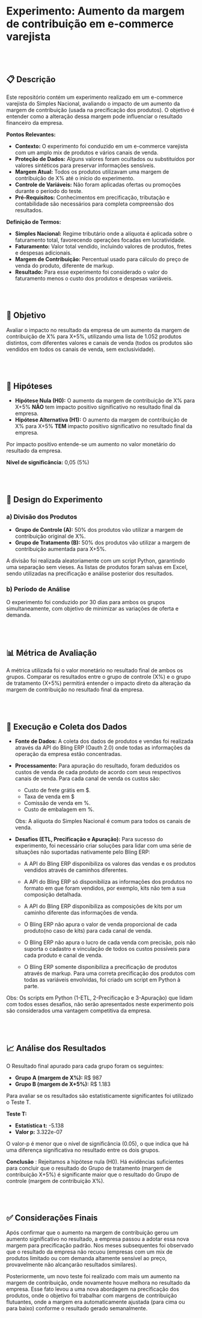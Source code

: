 # Experimento: Aumento da margem de contribuição em e-commerce varejista

<br><br>
## 📋 Descrição

Este repositório contém um experimento realizado em um e-commerce varejista do Simples Nacional, avaliando o impacto de um aumento da margem de contribuição (usada na precificação dos produtos). O objetivo é entender como a alteração dessa margem pode influenciar o resultado financeiro da empresa.

**Pontos Relevantes:**

- **Contexto:** O experimento foi conduzido em um e-commerce varejista com um amplo mix de produtos e vários canais de venda.
- **Proteção de Dados:** Alguns valores foram ocultados ou substituídos por valores sintéticos para preservar informações sensíveis.
- **Margem Atual:** Todos os produtos utilizavam uma margem de contribuição de X% até o início do experimento.
- **Controle de Variáveis:** Não foram aplicadas ofertas ou promoções durante o período do teste.
- **Pré-Requisitos:** Conhecimentos em precificação, tributação e contabilidade são necessários para completa compreensão dos resultados.

**Definição de Termos:**

- **Simples Nacional:** Regime tributário onde a alíquota é aplicada sobre o faturamento total, favorecendo operações focadas em lucratividade.
- **Faturamento:** Valor total vendido, incluindo valores de produtos, fretes e despesas adicionais.
- **Margem de Contribuição:** Percentual usado para cálculo do preço de venda do produto, diferente de markup.
- **Resultado:** Para esse experimento foi considerado o valor do faturamento menos o custo dos produtos e despesas variáveis.

<br><br>
## 🎯 Objetivo

Avaliar o impacto no resultado da empresa de um aumento da margem de contribuição de X% para X+5%, utilizando uma lista de 1.052 produtos distintos, com diferentes valores e canais de venda (todos os produtos são vendidos em todos os canais de venda, sem exclusividade).

<br><br>
## 🧩 Hipóteses

- **Hipótese Nula (H0):** O aumento da margem de contribuição de X% para X+5% **NÃO** tem impacto positivo significativo no resultado final da empresa.
- **Hipótese Alternativa (H1):** O aumento da margem de contribuição de X% para X+5% **TEM** impacto positivo significativo no resultado final da empresa.

Por impacto positivo entende-se um aumento no valor monetário do resultado da empresa.

**Nível de significância:** 0,05 (5%)

<br><br>
## 🧪 Design do Experimento

### a) Divisão dos Produtos

- **Grupo de Controle (A):** 50% dos produtos vão utilizar a margem de contribuição original de X%.
- **Grupo de Tratamento (B):** 50% dos produtos vão utilizar a margem de contribuição aumentada para X+5%.

A divisão foi realizada aleatoriamente com um script Python, garantindo uma separação sem vieses. As listas de produtos foram salvas em Excel, sendo utilizadas na precificação e análise posterior dos resultados.

### b) Período de Análise

O experimento foi conduzido por 30 dias para ambos os grupos simultaneamente, com objetivo de minimizar as variações de oferta e demanda.

<br><br>
## 📊 Métrica de Avaliação

A métrica utilizada foi o valor monetário no resultado final de ambos os grupos. Comparar os resultados entre o grupo de controle (X%) e o grupo de tratamento (X+5%) permitirá entender o impacto direto da alteração da margem de contribuição no resultado final da empresa.

<br><br>
## 🚀 Execução e Coleta dos Dados

- **Fonte de Dados:** A coleta dos dados de produtos e vendas foi realizada através da API do Bling ERP (Oauth 2.0) onde todas as informações da operação da empresa estão concentradas.

- **Processamento:** Para apuração do resultado, foram deduzidos os custos de venda de cada produto de acordo com seus respectivos canais de venda. Para cada canal de venda os custos são:
  - Custo de frete grátis em $.
  - Taxa de venda em $
  - Comissão de venda em %.
  - Custo de embalagem em %.
  
  Obs: A alíquota do Simples Nacional é comum para todos os canais de venda.

- **Desafios (ETL, Precificação e Apuração):** Para sucesso do experimento, foi necessário criar soluções para lidar com uma série de situações não suportadas nativamente pelo Bling ERP:

  - A API do Bling ERP disponibiliza os valores das vendas e os produtos vendidos através de caminhos diferentes.

  - A API do Bling ERP só disponibiliza as informações dos produtos no formato em que foram vendidos, por exemplo, kits não tem a sua composição detalhada.

  -	A API do Bling ERP disponibiliza as composições de kits por um caminho diferente das informações de venda.

  - O Bling ERP não apura o valor de venda proporcional de cada produto(no caso de kits) para cada canal de venda.

  -	O Bling ERP não apura o lucro de cada venda com precisão, pois não suporta o cadastro e vinculação de todos os custos possíveis para cada produto e canal de venda.

  -	O Bling ERP somente disponibiliza a precificação de produtos através de markup. Para uma correta precificação dos produtos com todas as variáveis envolvidas, foi criado um script em Python à parte.

Obs: Os scripts em Python (1-ETL, 2-Precificação e 3-Apuração) que lidam com todos esses desafios, não serão apresentados neste experimento pois são considerados uma vantagem competitiva da empresa.

<br><br>
## 📈 Análise dos Resultados

O Resultado final apurado para cada grupo foram os seguintes:

- **Grupo A (margem de X%):** R$ 987
- **Grupo B (margem de X+5%):** R$ 1.183

Para avaliar se os resultados são estatisticamente significantes foi utilizado o Teste T.

**Teste T:**
- **Estatística t:** -5.138
- **Valor p:** 3.322e-07

O valor-p é menor que o nível de significância (0.05), o que indica que há uma diferença significativa no resultado entre os dois grupos.

**Conclusão** : Rejeitamos a hipótese nula (H0). Há evidências suficientes para concluir que o resultado do Grupo de tratamento (margem de contribuição X+5%) é significante maior que o resultado do Grupo de controle (margem de contribuição X%).

<br><br>
## ✅ Considerações Finais

Após confirmar que o aumento na margem de contribuição gerou um aumento significativo no resultado, a empresa passou a adotar essa nova margem para precificação padrão. Nos meses subsequentes foi observado que o resultado da empresa não recuou (empresas com um mix de produtos limitado ou com demanda altamente sensível ao preço, provavelmente não alcançarão resultados similares).

Posteriormente, um novo teste foi realizado com mais um aumento na margem de contribuição, onde novamente houve melhora no resultado da empresa. Esse fato levou a uma nova abordagem na precificação dos produtos, onde o objetivo foi trabalhar com margens de contribuição flutuantes, onde a margem era automaticamente ajustada (para cima ou para baixo) conforme o resultado gerado semanalmente.
